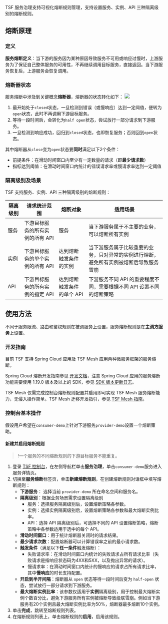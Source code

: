 TSF 服务治理支持可视化熔断规则管理，支持设置服务、实例、API 三种隔离级别的熔断规则。

## 熔断原理

### 定义

**服务熔断定义**：当下游的服务因为某种原因导致服务不可用或响应过慢时，上游服务为了保证自己整体服务的可用性，不再继续调用目标服务，直接返回。当下游服务恢复后，上游服务会恢复调用。

### 熔断器状态

服务熔断中涉及到关键概念**熔断器**，熔断器的状态转化如下：
![](https://main.qcloudimg.com/raw/53bf4d129a01ece7b8a7ff9f4ba7285f.png)

1. 最开始处于`closed`状态，一旦检测到错误（或慢响应）达到一定阈值，便转为`open`状态，此时不再调用下游目标服务。
2. 等待一段时间后，会转化为`half open`状态，尝试放行一部分请求到下游服务。
3. 一旦检测到响应成功，回归到`closed`状态，也即恢复服务；否则回到`open`状态。

其中熔断器从`close`变为`open`状态要**同时**满足以下2个条件：

- 前提条件：在滑动时间窗口内至少有一定数量的请求（即**最少请求数**）
- 指标达到阈值：在滑动时间窗口内统计的错误请求率或慢请求率达到一定阈值 

### 隔离级别及场景

TSF 支持服务、实例、API 三种隔离级别的熔断规则：

| 隔离级别 | 请求统计范围                     | 熔断对象                   | 适用场景                                                     |
| -------- | -------------------------------- | -------------------------- | ------------------------------------------------------------ |
| 服务     | 下游目标服务的所有实例的所有 API | 服务                       | 当下游服务属于不主要的业务，可以熔断所有实例                 |
| 实例     | 下游目标服务的单个实例的所有 API | 达到熔断触发条件的实例     | 当下游服务属于比较重要的业务，只对异常的实例进行熔断，避免所有实例被熔断后导致服务雪崩 |
| API      | 下游目标服务的所有实例的指定 API | 达到熔断触发条件的单个 API | 下游服务不同 API 的重要程度不同，需要根据不同 API 设置不同的熔断策略 |

## 使用方法

不同于服务限流、路由和鉴权规则在被调服务上设置，服务熔断规则是在**主调方服务**上设置。

### 开发指南

目前 TSF 支持 Spring Cloud 应用及 TSF Mesh 应用两种微服务框架的服务熔断。

Spring Cloud 熔断开发指南参见 [开发文档](https://cloud.tencent.com/document/product/649/40581)，注意 Spring Cloud 应用的服务熔断功能需要使用 1.19.0 版本及以上的 SDK，参见 [SDK 版本更新日志](https://cloud.tencent.com/document/product/649/38982)。

TSF Mesh 仅需完成控制台熔断规则配置并启用即可实现 TSF Mesh 服务熔断能力，无侵入操作简单。TSF Mesh 迁移开发指引，参见 [TSF Mesh 指南](https://cloud.tencent.com/document/product/649/17928)。

### 控制台基本操作  

假设用户希望在`consumer-demo`上针对下游服务`provider-demo`设置一个熔断策略。

#### 新建并启用熔断规则

> !一个服务的不同熔断规则的下游目标服务不能重复。

1. 登录 [TSF 控制台](https://console.cloud.tencent.com/tsf)，在左侧导航栏单击**服务治理**，单击`consumer-demo`服务进入服务详情页。
2. 切换至**服务熔断**标签页，单击**新建熔断规则**，在创建熔断规则对话框中填写熔断规则：
   - **下游服务**： 选择当前 `provider-demo` 所在命名空间和服务名。
   - **隔离级别**：根据业务场景需求设置隔离级别
     - 服务：选择服务隔离级别后，设置熔断策略各参数。
     - 实例：选择实例隔离级别后，设置熔断策略各参数和最大熔断实例比率。
     - API：选择 API 隔离级别后，可选择不同的 API 设置熔断策略，熔断策略中各参数适用于选中的每个 API。
   - **滑动时间窗口**：用于统计熔断器关闭时的请求结果。
   - **最少请求次数**：配置熔断器可以计算错误率之前的最小请求数。
   - **触发条件**（满足以下**任一条件**触发熔断）：
     - 失败请求率：在滑动时间窗口内统计的失败请求占所有请求比率（失败请求是指响应状态码为4XX和5XX，以及抛出异常的请求）。
     - 慢请求率：在滑动时间窗口内统计的慢响应的请求占所有请求比率，其中**慢响应**的时长支持配置。
   - **开启到半开间隔**：熔断器从 `open` 状态等待一段时间后变为 `half-open` 状态，尝试放行一部分请求到下游服务。
   - **最大熔断实例比率**：该参数仅适用于**实例**隔离级别，用于控制最大熔断实例个数百分比，避免下游服务所有实例被熔断导致级联雪崩。例如当下游服务有20个实例且最大熔断实例比率为50%，熔断器最多熔断10个实例。
3. 单击**完成**，跳转至熔断规则列表。
4. 在熔断规则列表上，单击熔断规则的**启用**，启用该规则。



  
